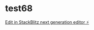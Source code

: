 # test68

[Edit in StackBlitz next generation editor ⚡️](https://stackblitz.com/~/github.com/gamc12world/test68)